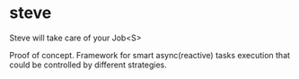 # steve
Steve will take care of your Job&lt;S>

Proof of concept. 
Framework for smart async(reactive) tasks execution that could be controlled by different strategies.
